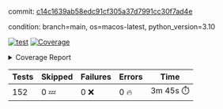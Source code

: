 commit: [c14c1639ab58edc91cf305a37d7991cc30f7ad4e](https://github.com/rcmdnk/homebrew-file/tree/c14c1639ab58edc91cf305a37d7991cc30f7ad4e)

condition: branch=main, os=macos-latest, python_version=3.10

[![test](https://github.com/rcmdnk/homebrew-file/actions/workflows/test.yml/badge.svg)](https://github.com/rcmdnk/homebrew-file/actions/runs/13510168099)
<a href="https://github.com/rcmdnk/homebrew-file/blob/c14c1639ab58edc91cf305a37d7991cc30f7ad4e/README.md"><img alt="Coverage" src="https://img.shields.io/badge/Coverage-0%25-red.svg" /></a><details><summary>Coverage Report </summary><table><tr><th>File</th><th>Stmts</th><th>Miss</th><th>Cover</th><th>Missing</th></tr><tbody><tr><td colspan="5"><b>src/brew_file</b></td></tr><tr><td>&nbsp; &nbsp;<a href="https://github.com/rcmdnk/homebrew-file/blob/c14c1639ab58edc91cf305a37d7991cc30f7ad4e/src/brew_file/__init__.py">\_\_init\_\_.py</a></td><td>3</td><td>3</td><td>0%</td><td><a href="https://github.com/rcmdnk/homebrew-file/blob/c14c1639ab58edc91cf305a37d7991cc30f7ad4e/src/brew_file/__init__.py#L1-L4">1&ndash;4</a></td></tr><tr><td>&nbsp; &nbsp;<a href="https://github.com/rcmdnk/homebrew-file/blob/c14c1639ab58edc91cf305a37d7991cc30f7ad4e/src/brew_file/brew_file.py">brew_file.py</a></td><td>1276</td><td>1276</td><td>0%</td><td><a href="https://github.com/rcmdnk/homebrew-file/blob/c14c1639ab58edc91cf305a37d7991cc30f7ad4e/src/brew_file/brew_file.py#L1-L2401">1&ndash;2401</a></td></tr><tr><td>&nbsp; &nbsp;<a href="https://github.com/rcmdnk/homebrew-file/blob/c14c1639ab58edc91cf305a37d7991cc30f7ad4e/src/brew_file/brew_helper.py">brew_helper.py</a></td><td>236</td><td>236</td><td>0%</td><td><a href="https://github.com/rcmdnk/homebrew-file/blob/c14c1639ab58edc91cf305a37d7991cc30f7ad4e/src/brew_file/brew_helper.py#L1-L394">1&ndash;394</a></td></tr><tr><td>&nbsp; &nbsp;<a href="https://github.com/rcmdnk/homebrew-file/blob/c14c1639ab58edc91cf305a37d7991cc30f7ad4e/src/brew_file/brew_info.py">brew_info.py</a></td><td>410</td><td>410</td><td>0%</td><td><a href="https://github.com/rcmdnk/homebrew-file/blob/c14c1639ab58edc91cf305a37d7991cc30f7ad4e/src/brew_file/brew_info.py#L1-L620">1&ndash;620</a></td></tr><tr><td>&nbsp; &nbsp;<a href="https://github.com/rcmdnk/homebrew-file/blob/c14c1639ab58edc91cf305a37d7991cc30f7ad4e/src/brew_file/info.py">info.py</a></td><td>11</td><td>11</td><td>0%</td><td><a href="https://github.com/rcmdnk/homebrew-file/blob/c14c1639ab58edc91cf305a37d7991cc30f7ad4e/src/brew_file/info.py#L1-L17">1&ndash;17</a></td></tr><tr><td>&nbsp; &nbsp;<a href="https://github.com/rcmdnk/homebrew-file/blob/c14c1639ab58edc91cf305a37d7991cc30f7ad4e/src/brew_file/main.py">main.py</a></td><td>168</td><td>168</td><td>0%</td><td><a href="https://github.com/rcmdnk/homebrew-file/blob/c14c1639ab58edc91cf305a37d7991cc30f7ad4e/src/brew_file/main.py#L1-L681">1&ndash;681</a></td></tr><tr><td>&nbsp; &nbsp;<a href="https://github.com/rcmdnk/homebrew-file/blob/c14c1639ab58edc91cf305a37d7991cc30f7ad4e/src/brew_file/utils.py">utils.py</a></td><td>70</td><td>70</td><td>0%</td><td><a href="https://github.com/rcmdnk/homebrew-file/blob/c14c1639ab58edc91cf305a37d7991cc30f7ad4e/src/brew_file/utils.py#L1-L134">1&ndash;134</a></td></tr><tr><td><b>TOTAL</b></td><td><b>2174</b></td><td><b>2174</b></td><td><b>0%</b></td><td>&nbsp;</td></tr></tbody></table></details>

| Tests | Skipped | Failures | Errors | Time |
| ----- | ------- | -------- | -------- | ------------------ |
| 152 | 0 :zzz: | 0 :x: | 0 :fire: | 3m 45s :stopwatch: |

